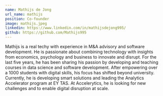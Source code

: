 ```yaml
---
name: Mathijs de Jong
url_name: mathijs
position: Co-founder
image: mathijs.jpeg
linkedin: https://www.linkedin.com/in/mathijsdejong995/
github: https://github.com/Mathijs995
---
```

Mathijs is a real techy with experience in M&A advisory and software development. He is passionate about combining technology with insights from economics, psychology and business to innovate and disrupt. For the last five years, he has been sharing his passion by developing and teaching courses in data science and software development. After empowering over a 1000 students with digital skills, his focus has shifted beyond university. Currently, he is developing smart solutions and leading the Analytics Accelerator program at EY TAS. At Accelerytics, he is looking for new challenges and to enable digital disruption at scale.